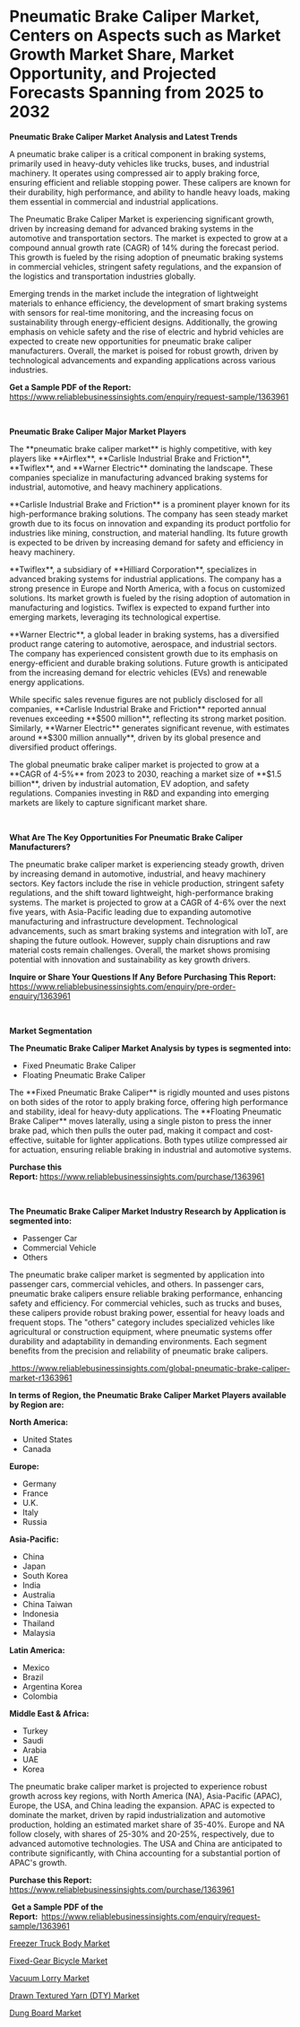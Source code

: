 <p><h1>Pneumatic Brake Caliper Market, Centers on Aspects such as Market Growth Market Share, Market Opportunity, and Projected Forecasts Spanning from 2025 to 2032</h1></p><p><strong>Pneumatic Brake Caliper Market Analysis and Latest Trends</strong></p>
<p><p>A pneumatic brake caliper is a critical component in braking systems, primarily used in heavy-duty vehicles like trucks, buses, and industrial machinery. It operates using compressed air to apply braking force, ensuring efficient and reliable stopping power. These calipers are known for their durability, high performance, and ability to handle heavy loads, making them essential in commercial and industrial applications.</p><p>The Pneumatic Brake Caliper Market is experiencing significant growth, driven by increasing demand for advanced braking systems in the automotive and transportation sectors. The market is expected to grow at a compound annual growth rate (CAGR) of 14% during the forecast period. This growth is fueled by the rising adoption of pneumatic braking systems in commercial vehicles, stringent safety regulations, and the expansion of the logistics and transportation industries globally.</p><p>Emerging trends in the market include the integration of lightweight materials to enhance efficiency, the development of smart braking systems with sensors for real-time monitoring, and the increasing focus on sustainability through energy-efficient designs. Additionally, the growing emphasis on vehicle safety and the rise of electric and hybrid vehicles are expected to create new opportunities for pneumatic brake caliper manufacturers. Overall, the market is poised for robust growth, driven by technological advancements and expanding applications across various industries.</p></p>
<p><strong>Get a Sample PDF of the Report:&nbsp;</strong> <a href="https://www.reliablebusinessinsights.com/enquiry/request-sample/1363961?utm_campaign=112&utm_medium=2&utm_source=Github&utm_content=ia&utm_term=22012025&utm_id=pneumatic-brake-caliper">https://www.reliablebusinessinsights.com/enquiry/request-sample/1363961</a></p>
<p>&nbsp;</p>
<p><strong>Pneumatic Brake Caliper Major Market Players</strong></p>
<p><p>The **pneumatic brake caliper market** is highly competitive, with key players like **Airflex**, **Carlisle Industrial Brake and Friction**, **Twiflex**, and **Warner Electric** dominating the landscape. These companies specialize in manufacturing advanced braking systems for industrial, automotive, and heavy machinery applications.</p><p>**Carlisle Industrial Brake and Friction** is a prominent player known for its high-performance braking solutions. The company has seen steady market growth due to its focus on innovation and expanding its product portfolio for industries like mining, construction, and material handling. Its future growth is expected to be driven by increasing demand for safety and efficiency in heavy machinery.</p><p>**Twiflex**, a subsidiary of **Hilliard Corporation**, specializes in advanced braking systems for industrial applications. The company has a strong presence in Europe and North America, with a focus on customized solutions. Its market growth is fueled by the rising adoption of automation in manufacturing and logistics. Twiflex is expected to expand further into emerging markets, leveraging its technological expertise.</p><p>**Warner Electric**, a global leader in braking systems, has a diversified product range catering to automotive, aerospace, and industrial sectors. The company has experienced consistent growth due to its emphasis on energy-efficient and durable braking solutions. Future growth is anticipated from the increasing demand for electric vehicles (EVs) and renewable energy applications.</p><p>While specific sales revenue figures are not publicly disclosed for all companies, **Carlisle Industrial Brake and Friction** reported annual revenues exceeding **$500 million**, reflecting its strong market position. Similarly, **Warner Electric** generates significant revenue, with estimates around **$300 million annually**, driven by its global presence and diversified product offerings.</p><p>The global pneumatic brake caliper market is projected to grow at a **CAGR of 4-5%** from 2023 to 2030, reaching a market size of **$1.5 billion**, driven by industrial automation, EV adoption, and safety regulations. Companies investing in R&D and expanding into emerging markets are likely to capture significant market share.</p></p>
<p>&nbsp;</p>
<p><strong>What Are The Key Opportunities For Pneumatic Brake Caliper Manufacturers?</strong></p>
<p><p>The pneumatic brake caliper market is experiencing steady growth, driven by increasing demand in automotive, industrial, and heavy machinery sectors. Key factors include the rise in vehicle production, stringent safety regulations, and the shift toward lightweight, high-performance braking systems. The market is projected to grow at a CAGR of 4-6% over the next five years, with Asia-Pacific leading due to expanding automotive manufacturing and infrastructure development. Technological advancements, such as smart braking systems and integration with IoT, are shaping the future outlook. However, supply chain disruptions and raw material costs remain challenges. Overall, the market shows promising potential with innovation and sustainability as key growth drivers.</p></p>
<p><strong>Inquire or Share Your Questions If Any Before Purchasing This Report:</strong> <a href="https://www.reliablebusinessinsights.com/enquiry/pre-order-enquiry/1363961?utm_campaign=112&utm_medium=2&utm_source=Github&utm_content=ia&utm_term=22012025&utm_id=pneumatic-brake-caliper">https://www.reliablebusinessinsights.com/enquiry/pre-order-enquiry/1363961</a></p>
<p>&nbsp;</p>
<p><strong>Market Segmentation</strong></p>
<p><strong>The Pneumatic Brake Caliper Market Analysis by types is segmented into:</strong></p>
<p><ul><li>Fixed Pneumatic Brake Caliper</li><li>Floating Pneumatic Brake Caliper</li></ul></p>
<p><p>The **Fixed Pneumatic Brake Caliper** is rigidly mounted and uses pistons on both sides of the rotor to apply braking force, offering high performance and stability, ideal for heavy-duty applications. The **Floating Pneumatic Brake Caliper** moves laterally, using a single piston to press the inner brake pad, which then pulls the outer pad, making it compact and cost-effective, suitable for lighter applications. Both types utilize compressed air for actuation, ensuring reliable braking in industrial and automotive systems.</p></p>
<p><strong>Purchase this Report:&nbsp;</strong><a href="https://www.reliablebusinessinsights.com/purchase/1363961?utm_campaign=112&utm_medium=2&utm_source=Github&utm_content=ia&utm_term=22012025&utm_id=pneumatic-brake-caliper">https://www.reliablebusinessinsights.com/purchase/1363961</a></p>
<p>&nbsp;</p>
<p><strong>The Pneumatic Brake Caliper Market Industry Research by Application is segmented into:</strong></p>
<p><ul><li>Passenger Car</li><li>Commercial Vehicle</li><li>Others</li></ul></p>
<p><p>The pneumatic brake caliper market is segmented by application into passenger cars, commercial vehicles, and others. In passenger cars, pneumatic brake calipers ensure reliable braking performance, enhancing safety and efficiency. For commercial vehicles, such as trucks and buses, these calipers provide robust braking power, essential for heavy loads and frequent stops. The "others" category includes specialized vehicles like agricultural or construction equipment, where pneumatic systems offer durability and adaptability in demanding environments. Each segment benefits from the precision and reliability of pneumatic brake calipers.</p></p>
<p><a href="https://www.reliablebusinessinsights.com/global-pneumatic-brake-caliper-market-r1363961?utm_campaign=112&utm_medium=2&utm_source=Github&utm_content=ia&utm_term=22012025&utm_id=pneumatic-brake-caliper">&nbsp;https://www.reliablebusinessinsights.com/global-pneumatic-brake-caliper-market-r1363961</a></p>
<p><strong>In terms of Region, the Pneumatic Brake Caliper Market Players available by Region are:</strong></p>
<p>
    <p> <strong> North America: </strong>
        <ul>
            <li>United States</li>
            <li>Canada</li>
        </ul>
        </p> 
    <p> <strong> Europe: </strong>
        <ul>
            <li>Germany</li>
            <li>France</li>
            <li>U.K.</li>
            <li>Italy</li>
            <li>Russia</li>
        </ul>
        </p> 
    <p> <strong> Asia-Pacific: </strong>
        <ul>
            <li>China</li>
            <li>Japan</li>
            <li>South Korea</li>
            <li>India</li>
            <li>Australia</li>
            <li>China Taiwan</li>
            <li>Indonesia</li>
            <li>Thailand</li>
            <li>Malaysia</li>
        </ul>
        </p> 
    <p> <strong> Latin America: </strong>
        <ul>
            <li>Mexico</li>
            <li>Brazil</li>
            <li>Argentina Korea</li>
            <li>Colombia</li>
        </ul>
        </p> 
    <p> <strong> Middle East & Africa: </strong>
        <ul>
            <li>Turkey</li>
            <li>Saudi</li>
            <li>Arabia</li>
            <li>UAE</li>
            <li>Korea</li>
        </ul>
    </p>
    </p>
<p><p>The pneumatic brake caliper market is projected to experience robust growth across key regions, with North America (NA), Asia-Pacific (APAC), Europe, the USA, and China leading the expansion. APAC is expected to dominate the market, driven by rapid industrialization and automotive production, holding an estimated market share of 35-40%. Europe and NA follow closely, with shares of 25-30% and 20-25%, respectively, due to advanced automotive technologies. The USA and China are anticipated to contribute significantly, with China accounting for a substantial portion of APAC's growth.</p></p>
<p><strong>Purchase this Report: </strong><a href="https://www.reliablebusinessinsights.com/purchase/1363961?utm_campaign=112&utm_medium=2&utm_source=Github&utm_content=ia&utm_term=22012025&utm_id=pneumatic-brake-caliper">https://www.reliablebusinessinsights.com/purchase/1363961</a></p>
<p>&nbsp;<strong>Get a Sample PDF of the Report:&nbsp;&nbsp;</strong><a href="https://www.reliablebusinessinsights.com/enquiry/request-sample/1363961?utm_campaign=112&utm_medium=2&utm_source=Github&utm_content=ia&utm_term=22012025&utm_id=pneumatic-brake-caliper">https://www.reliablebusinessinsights.com/enquiry/request-sample/1363961</a></p>
<p><strong></strong></p>
<p><p><a href="https://github.com/norbeludie83/Market-Research-Report-List-1/blob/main/freezer-truck-body-market.md?utm_campaign=112&utm_medium=2&utm_source=Github&utm_content=ia&utm_term=22012025&utm_id=pneumatic-brake-caliper">Freezer Truck Body Market</a></p><p><a href="https://www.linkedin.com/pulse/fixed-gear-bicycle-market-size-current-development-sales-revenue-1754e?utm_campaign=112&utm_medium=2&utm_source=Github&utm_content=ia&utm_term=22012025&utm_id=pneumatic-brake-caliper">Fixed-Gear Bicycle Market</a></p><p><a href="https://github.com/shirleenfraker87/Market-Research-Report-List-1/blob/main/vacuum-lorry-market.md?utm_campaign=112&utm_medium=2&utm_source=Github&utm_content=ia&utm_term=22012025&utm_id=pneumatic-brake-caliper">Vacuum Lorry Market</a></p><p><a href="https://www.linkedin.com/pulse/key-drivers-drawn-textured-yarn-dty-market-trends-future-0y3ee?utm_campaign=112&utm_medium=2&utm_source=Github&utm_content=ia&utm_term=22012025&utm_id=pneumatic-brake-caliper">Drawn Textured Yarn (DTY) Market</a></p><p><a href="https://www.linkedin.com/pulse/challenges-opportunities-dung-board-market-sales-volume-9chxc?utm_campaign=112&utm_medium=2&utm_source=Github&utm_content=ia&utm_term=22012025&utm_id=pneumatic-brake-caliper">Dung Board Market</a></p></p>